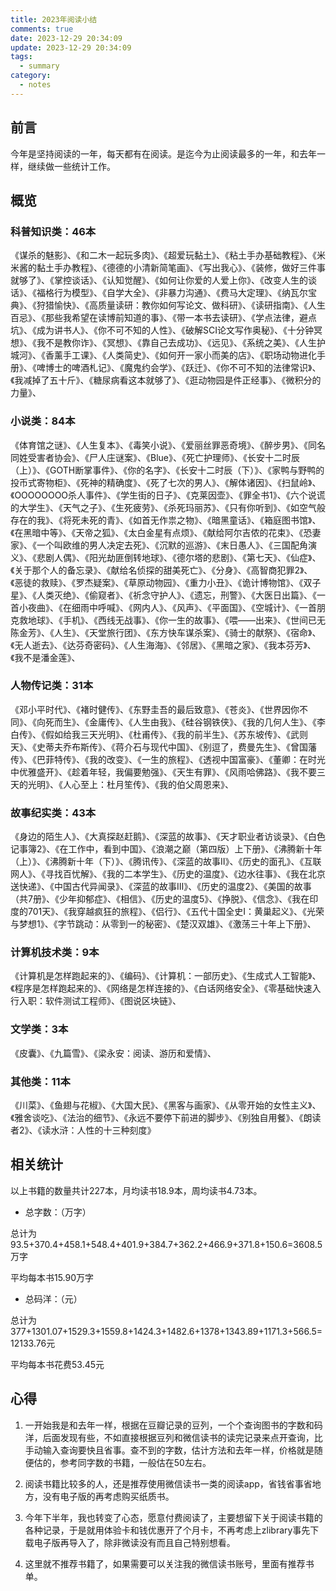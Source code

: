 ```yaml
---
title: 2023年阅读小结
comments: true
date: 2023-12-29 20:34:09
update: 2023-12-29 20:34:09
tags:  
  - summary
category:
  - notes
---
```

## 前言

今年是坚持阅读的一年，每天都有在阅读。是迄今为止阅读最多的一年，和去年一样，继续做一些统计工作。

## 概览

### 科普知识类：46本

《谋杀的魅影》、《和二木一起玩多肉》、《超爱玩黏土》、《粘土手办基础教程》、《米米酱的黏土手办教程》、《德德的小清新简笔画》、《写出我心》、《装修，做好三件事就够了》、《掌控谈话》、《认知觉醒》、《如何让你爱的人爱上你》、《改变人生的谈话》、《福格行为模型》、《自学大全》、《非暴力沟通》、《费马大定理》、《纳瓦尔宝典》、《狩猎愉快》、《高质量读研：教你如何写论文、做科研》、《读研指南》、《人生百忌》、《那些我希望在读博前知道的事》、《带一本书去读研》、《学点法律，避点坑》、《成为讲书人》、《你不可不知的人性》、《破解SCI论文写作奥秘》、《十分钟冥想》、《我不是教你诈》、《冥想》、《靠自己去成功》、《远见》、《系统之美》、《人生护城河》、《香薰手工课》、《人类简史》、《如何开一家小而美的店》、《职场动物进化手册》、《啤博士的啤酒札记》、《魔鬼约会学》、《跃迁》、《你不可不知的法律常识》、《我减掉了五十斤》、《糖尿病看这本就够了》、《逛动物园是件正经事》、《微积分的力量》、

### 小说类：84本

《体育馆之谜》、《人生复本》、《毒笑小说》、《爱丽丝罪恶奇境》、《醉步男》、《同名同姓受害者协会》、《尸人庄谜案》、《Blue》、《死亡护理师》、《长安十二时辰（上）》、《GOTH断掌事件》、《你的名字》、《长安十二时辰（下）》、《家鸭与野鸭的投币式寄物柜》、《死神的精确度》、《死了七次的男人》、《解体诸因》、《扫鼠岭》、《OOOOOOOO杀人事件》、《学生街的日子》、《克莱因壶》、《罪全书1》、《六个说谎的大学生》、《天气之子》、《生死疲劳》、《杀死玛丽苏》、《只有你听到》、《如空气般存在的我》、《将死未死的青》、《如首无作祟之物》、《暗黑童话》、《箱庭图书馆》、《在黑暗中等》、《天帝之狐》、《太白金星有点烦》、《献给阿尔吉侬的花束》、《恐妻家》、《一个叫欧维的男人决定去死》、《沉默的巡游》、《末日愚人》、《三国配角演义》、《悲剧人偶》、《阳光劫匪倒转地球》、《德尔塔的悲剧》、《第七天》、《仙症》、《关于那个人的备忘录》、《献给名侦探的甜美死亡》、《分身》、《高智商犯罪2》、《恶徒的救赎》、《罗杰疑案》、《草原动物园》、《重力小丑》、《诡计博物馆》、《双子星》、《人类灭绝》、《偷窥者》、《祈念守护人》、《遗忘，刑警》、《大医日出篇》、《一首小夜曲》、《在细雨中呼喊》、《网内人》、《风声》、《平面国》、《空城计》、《一首朋克救地球》、《手机》、《西线无战事》、《你一生的故事》、《喂——出来》、《世间已无陈金芳》、《人生》、《天堂旅行团》、《东方快车谋杀案》、《骑士的献祭》、《宿命》、《无人逝去》、《达芬奇密码》、《人生海海》、《邻居》、《黑暗之家》、《我本芬芳》、《我不是潘金莲》、

### 人物传记类：31本

《邓小平时代》、《褚时健传》、《东野圭吾的最后致意》、《苍炎》、《世界因你不同》、《向死而生》、《金庸传》、《人生由我》、《硅谷钢铁侠》、《我的几何人生》、《李白传》、《假如给我三天光明》、《杜甫传》、《我的前半生》、《苏东坡传》、《武则天》、《史蒂夫乔布斯传》、《蒋介石与现代中国》、《别逗了，费曼先生》、《曾国藩传》、《巴菲特传》、《我的改变》、《一生的旅程》、《透视中国富豪》、《董卿：在时光中优雅盛开》、《趁着年轻，我偏要勉强》、《天生有罪》、《风雨哈佛路》、《我不要三天的光明》、《人心至上：杜月笙传》、《我的伯父周恩来》、

### 故事纪实类：43本

《身边的陌生人》、《大真探赵赶鹅》、《深蓝的故事》、《天才职业者访谈录》、《白色记事簿2》、《在工作中，看到中国》、《浪潮之巅（第四版）上下册》、《沸腾新十年（上）》、《沸腾新十年（下）》、《腾讯传》、《深蓝的故事Ⅱ》、《历史的面孔》、《互联网人》、《寻找百忧解》、《我的二本学生》、《历史的温度》、《边水往事》、《我在北京送快递》、《中国古代异闻录》、《深蓝的故事Ⅲ》、《历史的温度2》、《美国的故事（共7册》、《少年抑郁症》、《相信》、《历史的温度5》、《挣脱》、《信念》、《我在印度的701天》、《我穿越疯狂的旅程》、《侣行》、《五代十国全史Ⅰ：黄巢起义》、《光荣与梦想1》、《字节跳动：从零到一的秘密》、《楚汉双雄》、《激荡三十年上下册》、

### 计算机技术类：9本

《计算机是怎样跑起来的》、《编码》、《计算机：一部历史》、《生成式人工智能》、《程序是怎样跑起来的》、《网络是怎样连接的》、《白话网络安全》、《零基础快速入行入职：软件测试工程师》、《图说区块链》、

### 文学类：3本

《皮囊》、《九篇雪》、《梁永安：阅读、游历和爱情》、

### 其他类：11本

《川菜》、《鱼翅与花椒》、《大国大民》、《黑客与画家》、《从零开始的女性主义》、《雅舍谈吃》、《法治的细节》、《永远不要停下前进的脚步》、《别独自用餐》、《朗读者2》、《读水浒：人性的十三种刻度》

## 相关统计

以上书籍的数量共计227本，月均读书18.9本，周均读书4.73本。

- 总字数：（万字）

总计为93.5+370.4+458.1+548.4+401.9+384.7+362.2+466.9+371.8+150.6=3608.5万字

平均每本书15.90万字

- 总码洋：（元）

总计为377+1301.07+1529.3+1559.8+1424.3+1482.6+1378+1343.89+1171.3+566.5=12133.76元

平均每本书花费53.45元

## 心得

1. 一开始我是和去年一样，根据在豆瓣记录的豆列，一个个查询图书的字数和码洋，后面发现有些，不如直接根据豆列和微信读书的读完记录来点开查询，比手动输入查询要快且省事。查不到的字数，估计方法和去年一样，价格就是随便估的，参考同字数的书籍，一般估在50左右。

2. 阅读书籍比较多的人，还是推荐使用微信读书一类的阅读app，省钱省事省地方，没有电子版的再考虑购买纸质书。

3. 今年下半年，我也转变了心态，愿意付费阅读了，主要想留下关于阅读书籍的各种记录，于是就用体验卡和钱优惠开了个月卡，不再考虑上zlibrary事先下载电子版再导入了，除非微读没有而且自己特别想看。

4. 这里就不推荐书籍了，如果需要可以关注我的微信读书账号，里面有推荐书单。

